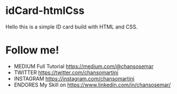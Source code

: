 # idCard-htmlCss

Hello this is a simple ID card build with HTML and CSS.


# Follow me!

  - MEDIUM Full Tutorial https://medium.com/@chansosemar
  - TWITTER https://twitter.com/chansomartini
  - INSTAGRAM https://instagram.com/chansomartini
  - ENDORES My Skill on https://www.linkedin.com/in/chansosemar/
